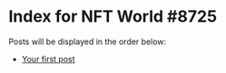 # Index for NFT World #8725
Posts will be displayed in the order below:

- [Your first post](./001-first.md)


